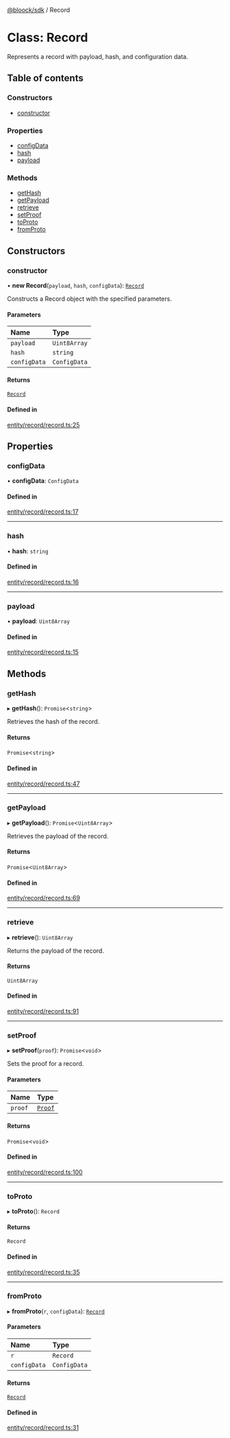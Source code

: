 [@bloock/sdk](../index.md) / Record

# Class: Record

Represents a record with payload, hash, and configuration data.

## Table of contents

### Constructors

- [constructor](Record.md#constructor)

### Properties

- [configData](Record.md#configdata)
- [hash](Record.md#hash)
- [payload](Record.md#payload)

### Methods

- [getHash](Record.md#gethash)
- [getPayload](Record.md#getpayload)
- [retrieve](Record.md#retrieve)
- [setProof](Record.md#setproof)
- [toProto](Record.md#toproto)
- [fromProto](Record.md#fromproto)

## Constructors

### constructor

• **new Record**(`payload`, `hash`, `configData`): [`Record`](Record.md)

Constructs a Record object with the specified parameters.

#### Parameters

| Name | Type |
| :------ | :------ |
| `payload` | `Uint8Array` |
| `hash` | `string` |
| `configData` | `ConfigData` |

#### Returns

[`Record`](Record.md)

#### Defined in

[entity/record/record.ts:25](https://github.com/bloock/bloock-sdk/blob/82af4b7/languages/js/src/entity/record/record.ts#L25)

## Properties

### configData

• **configData**: `ConfigData`

#### Defined in

[entity/record/record.ts:17](https://github.com/bloock/bloock-sdk/blob/82af4b7/languages/js/src/entity/record/record.ts#L17)

___

### hash

• **hash**: `string`

#### Defined in

[entity/record/record.ts:16](https://github.com/bloock/bloock-sdk/blob/82af4b7/languages/js/src/entity/record/record.ts#L16)

___

### payload

• **payload**: `Uint8Array`

#### Defined in

[entity/record/record.ts:15](https://github.com/bloock/bloock-sdk/blob/82af4b7/languages/js/src/entity/record/record.ts#L15)

## Methods

### getHash

▸ **getHash**(): `Promise`\<`string`\>

Retrieves the hash of the record.

#### Returns

`Promise`\<`string`\>

#### Defined in

[entity/record/record.ts:47](https://github.com/bloock/bloock-sdk/blob/82af4b7/languages/js/src/entity/record/record.ts#L47)

___

### getPayload

▸ **getPayload**(): `Promise`\<`Uint8Array`\>

Retrieves the payload of the record.

#### Returns

`Promise`\<`Uint8Array`\>

#### Defined in

[entity/record/record.ts:69](https://github.com/bloock/bloock-sdk/blob/82af4b7/languages/js/src/entity/record/record.ts#L69)

___

### retrieve

▸ **retrieve**(): `Uint8Array`

Returns the payload of the record.

#### Returns

`Uint8Array`

#### Defined in

[entity/record/record.ts:91](https://github.com/bloock/bloock-sdk/blob/82af4b7/languages/js/src/entity/record/record.ts#L91)

___

### setProof

▸ **setProof**(`proof`): `Promise`\<`void`\>

Sets the proof for a record.

#### Parameters

| Name | Type |
| :------ | :------ |
| `proof` | [`Proof`](Proof.md) |

#### Returns

`Promise`\<`void`\>

#### Defined in

[entity/record/record.ts:100](https://github.com/bloock/bloock-sdk/blob/82af4b7/languages/js/src/entity/record/record.ts#L100)

___

### toProto

▸ **toProto**(): `Record`

#### Returns

`Record`

#### Defined in

[entity/record/record.ts:35](https://github.com/bloock/bloock-sdk/blob/82af4b7/languages/js/src/entity/record/record.ts#L35)

___

### fromProto

▸ **fromProto**(`r`, `configData`): [`Record`](Record.md)

#### Parameters

| Name | Type |
| :------ | :------ |
| `r` | `Record` |
| `configData` | `ConfigData` |

#### Returns

[`Record`](Record.md)

#### Defined in

[entity/record/record.ts:31](https://github.com/bloock/bloock-sdk/blob/82af4b7/languages/js/src/entity/record/record.ts#L31)
